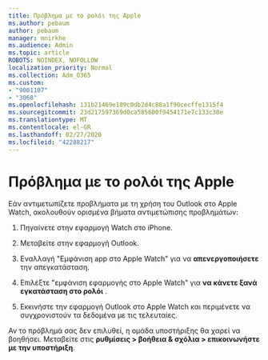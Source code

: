 ```yaml
---
title: Πρόβλημα με το ρολόι της Apple
ms.author: pebaum
author: pebaum
manager: mnirkhe
ms.audience: Admin
ms.topic: article
ROBOTS: NOINDEX, NOFOLLOW
localization_priority: Normal
ms.collection: Adm_O365
ms.custom:
- "9001107"
- "3068"
ms.openlocfilehash: 131b21469e189c0db2d4c88a1f90cecffe1315f4
ms.sourcegitcommit: 23d217597369d0ca585600f9454171e7c133c30e
ms.translationtype: MT
ms.contentlocale: el-GR
ms.lasthandoff: 02/27/2020
ms.locfileid: "42288217"
---
```

# <a name="trouble-with-the-apple-watch"></a>Πρόβλημα με το ρολόι της Apple

Εάν αντιμετωπίζετε προβλήματα με τη χρήση του Outlook στο Apple Watch, ακολουθούν ορισμένα βήματα αντιμετώπισης προβλημάτων: 

1. Πηγαίνετε στην εφαρμογή Watch στο iPhone.

2. Μεταβείτε στην εφαρμογή Outlook.

3. Εναλλαγή "Εμφάνιση app στο Apple Watch" για να **απενεργοποιήσετε** την απεγκατάσταση.

4. Επιλέξτε "εμφάνιση εφαρμογής στο Apple Watch" για **να κάνετε ξανά εγκατάσταση στο ρολόι** .

5. Εκκινήστε την εφαρμογή Outlook στο Apple Watch και περιμένετε να συγχρονιστούν τα δεδομένα με τις τελευταίες. 

Αν το πρόβλημά σας δεν επιλυθεί, η ομάδα υποστήριξης θα χαρεί να βοηθήσει. Μεταβείτε στις **ρυθμίσεις > βοήθεια & σχόλια > επικοινωνήστε με την υποστήριξη**. 